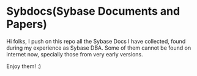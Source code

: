 # Sybdocs(Sybase Documents and Papers)

Hi folks, I push on this repo all the Sybase Docs I have collected, found during my experience as Sybase DBA. Some of them cannot be found on internet now, specially those from very early versions.

Enjoy them! :)
